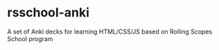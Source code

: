 # rsschool-anki
A set of Anki decks for learning HTML/CSS/JS based on Rolling Scopes School program
